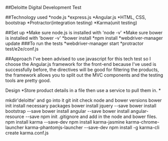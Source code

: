 ##Deloitte Digital Development Test

##Technology used
*node.js
*express.js
*Angular.js
*HTML, CSS, bootstrap
*Protractor(integration testing)
*Karma(unit testing)

##Set up
*Make sure node.js is installed with 'node -v'
*Make sure bower is installed with 'bower -v'
*bower install
*npm install
*webdriver-manager update
###To run the tests
*webdriver-manager start
*protractor test/e2e/conf.js

##Approach
I've been advised to use javascript for this tech test so I choose the Angular.js framework for the front-end because I've used is successfully before, the directives will be good for filtering the products, the framework allows you to split out the MVC components and the testing tools are pretty good.

Design
*Store product details in a file then use a service to pull them in.
*




mkdir'deloitte' and go into it
git init
check node and bower versions
bower init
install necessary packages
bower install jquery --save
bower install bootstrap --save
bower install angular --save
bower install angular-resource --save
npm init
.gitignore and add in the node and bower files.
npm install karma --save-dev
npm install karma-jasmine karma-chrome-launcher karma-phantomjs-launcher --save-dev
npm install -g karma-cli
create karma.conf.js
